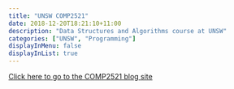 ```yaml
---
title: "UNSW COMP2521"
date: 2018-12-20T18:21:10+11:00
description: "Data Structures and Algorithms course at UNSW"
categories: ["UNSW", "Programming"]
displayInMenu: false
displayInList: true
---
```


[Click here to go to the COMP2521 blog site](//featherbear.github.io/UNSW-COMP2521/)